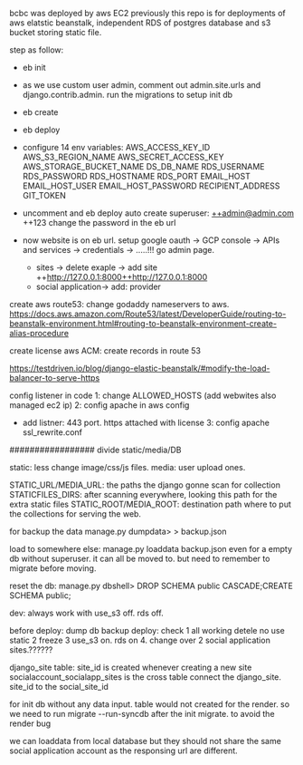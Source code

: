 bcbc was deployed by aws EC2 previously
this repo is for deployments of aws elatstic beanstalk, independent RDS of postgres database and s3 bucket storing static file.

step as follow:

- eb init

- as we use custom user admin,
  comment out admin.site.urls and django.contrib.admin. run the migrations to setup init db

- eb create
- eb deploy
- configure 14 env variables:
  AWS_ACCESS_KEY_ID
  AWS_S3_REGION_NAME
  AWS_SECRET_ACCESS_KEY
  AWS_STORAGE_BUCKET_NAME
  DS_DB_NAME
  RDS_USERNAME
  RDS_PASSWORD
  RDS_HOSTNAME
  RDS_PORT
  EMAIL_HOST
  EMAIL_HOST_USER
  EMAIL_HOST_PASSWORD
  RECIPIENT_ADDRESS
  GIT_TOKEN

- uncomment and eb deploy
  auto create superuser: ++admin@admin.com ++123
  change the password in the eb url

- now website is on eb url.
  setup google oauth -> GCP console -> APIs and services -> credentials -> .....!!!
  go admin page.
  - sites -> delete exaple -> add site ++http://127.0.0.1:8000++http://127.0.0.1:8000
  - social application-> add: provider

create aws route53: change godaddy nameservers to aws.  
https://docs.aws.amazon.com/Route53/latest/DeveloperGuide/routing-to-beanstalk-environment.html#routing-to-beanstalk-environment-create-alias-procedure

create license aws ACM: create records in route 53

https://testdriven.io/blog/django-elastic-beanstalk/#modify-the-load-balancer-to-serve-https

config listener in code 
1: change ALLOWED_HOSTS (add webwites also managed ec2 ip)
2: config apache in aws config
  - add listner: 443 port. https attached with license
3: config apache ssl_rewrite.conf



#################
divide static/media/DB

static: less change image/css/js files.
media: user upload ones.

STATIC_URL/MEDIA_URL: the paths the django gonne scan for collection
STATICFILES_DIRS: after scanning everywhere, looking this path for the extra static files
STATIC_ROOT/MEDIA_ROOT: destination path where to put the collections for serving the web.

for backup the data
manage.py dumpdata> > backup.json

load to somewhere else:
manage.py loaddata backup.json
even for a empty db without superuser. it can all be moved to.
but need to remember to migrate before moving.

reset the db: manage.py dbshell> DROP SCHEMA public CASCADE;CREATE SCHEMA public;

dev: always work with use_s3 off. rds off.

before deploy: dump db backup
deploy:
check
1 all working detele no use static
2 freeze
3 use_s3 on. rds on 4. change over 2 social application sites.??????

django_site table: site_id is created whenever creating a new site
socialaccount_socialapp_sites is the cross table connect the django_site. site_id to the social_site_id

for init db without any data input. table would not created for the render. 
so we need to run migrate --run-syncdb after the init migrate. to avoid the render bug 


we can loaddata from local database
but they should not share the same social application account as the responsing url are different.
